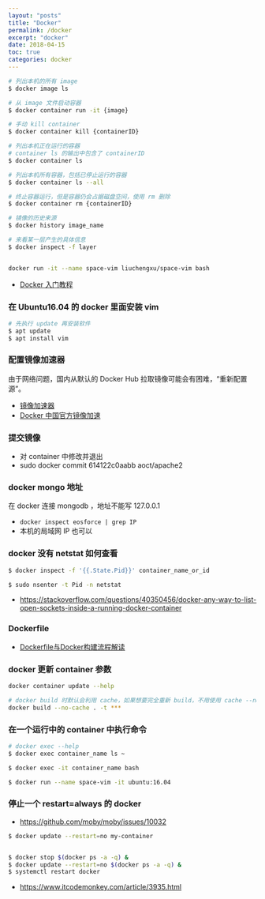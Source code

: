 ```yaml
---
layout: "posts"
title: "Docker"
permalink: /docker
excerpt: "docker"
date: 2018-04-15
toc: true
categories: docker
---
```


```bash
# 列出本机的所有 image
$ docker image ls

# 从 image 文件启动容器
$ docker container run -it {image}

# 手动 kill container
$ docker container kill {containerID}

# 列出本机正在运行的容器
# container ls 的输出中包含了 containerID
$ docker container ls

# 列出本机所有容器，包括已停止运行的容器
$ docker container ls --all

# 终止容器运行，但是容器仍会占据磁盘空间，使用 rm 删除
$ docker container rm {containerID}

# 镜像的历史来源
$ docker history image_name

# 来看某一层产生的具体信息
$ docker inspect -f layer


docker run -it --name space-vim liuchengxu/space-vim bash
```

- [Docker 入门教程](http://www.ruanyifeng.com/blog/2018/02/docker-tutorial.html)

### 在 Ubuntu16.04 的 docker 里面安装 vim

```bash
# 先执行 update 再安装软件
$ apt update
$ apt install vim
```

### 配置镜像加速器

由于网络问题，国内从默认的 Docker Hub 拉取镜像可能会有困难，“重新配置源”。

- [镜像加速器](https://yeasy.gitbooks.io/docker_practice/content/install/mirror.html)
- [Docker 中国官方镜像加速](https://www.docker-cn.com/registry-mirror)

### 提交镜像

- 对 container 中修改并退出
- sudo docker commit 614122c0aabb aoct/apache2


### docker mongo 地址

在 docker 连接 mongodb ，地址不能写 127.0.0.1

- `docker inspect eosforce | grep IP`
- 本机的局域网 IP 也可以


### docker 没有 netstat 如何查看


```bash
$ docker inspect -f '{{.State.Pid}}' container_name_or_id

$ sudo nsenter -t Pid -n netstat
```

- https://stackoverflow.com/questions/40350456/docker-any-way-to-list-open-sockets-inside-a-running-docker-container

### Dockerfile

- [Dockerfile与Docker构建流程解读](https://xuxinkun.github.io/2016/03/06/dockerfile-and-docker-build/)


### docker 更新 container 参数

```bash
docker container update --help
```

```bash
# docker build 时默认会利用 cache，如果想要完全重新 build，不用使用 cache --no-cache
docker build --no-cache . -t ***
```

### 在一个运行中的 container  中执行命令

```bash
# docker exec --help
$ docker exec container_name ls ~

$ docker exec -it container_name bash
```

```bash
$ docker run --name space-vim -it ubuntu:16.04
```

### 停止一个 restart=always 的 docker

- https://github.com/moby/moby/issues/10032

```bash
$ docker update --restart=no my-container


$ docker stop $(docker ps -a -q) &
$ docker update --restart=no $(docker ps -a -q) &
$ systemctl restart docker
```


- https://www.itcodemonkey.com/article/3935.html


